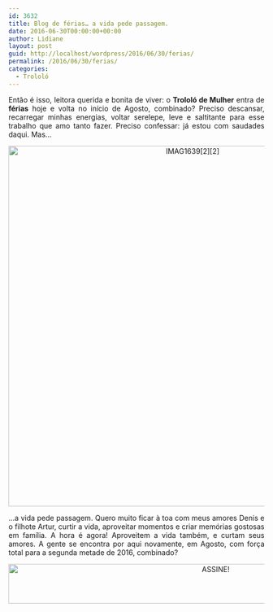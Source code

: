 ```yaml
---
id: 3632
title: Blog de férias… a vida pede passagem.
date: 2016-06-30T00:00:00+00:00
author: Lidiane
layout: post
guid: http://localhost/wordpress/2016/06/30/ferias/
permalink: /2016/06/30/ferias/
categories:
  - Trololó
---
```

<p align="justify">
  Então é isso, leitora querida e bonita de viver: o <strong>Trololó de Mulher</strong> entra de <strong>férias</strong> hoje e volta no início de Agosto, combinado? Preciso descansar, recarregar minhas energias, voltar serelepe, leve e saltitante para esse trabalho que amo tanto fazer. Preciso confessar: já estou com saudades daqui. Mas…
</p>

<p align="center">
  <img class="alignnone size-full wp-image-12705" src="http://www.trololodemulher.com.br/blog/wp-content/uploads/2016/06/IMAG163922.jpg" alt="IMAG1639[2][2]" width="709" height="709" />
</p>

<p align="justify">
  …a vida pede passagem. Quero muito ficar à toa com meus amores Denis e o filhote Artur, curtir a vida, aproveitar momentos e criar memórias gostosas em família. A hora é agora! Aproveitem a vida também, e curtam seus amores. A gente se encontra por aqui novamente, em Agosto, com força total para a segunda metade de 2016, combinado?
</p>

<p align="center">
  <a href="http://feedburner.google.com/fb/a/mailverify?uri=blogBichaFemea&loc=en_US" target="_blank"><img class="alignnone size-full wp-image-10439" src="http://www.trololodemulher.com.br/blog/wp-content/uploads/2014/09/ASSINE.png" alt="ASSINE!" width="800" height="78" /></a>
</p>